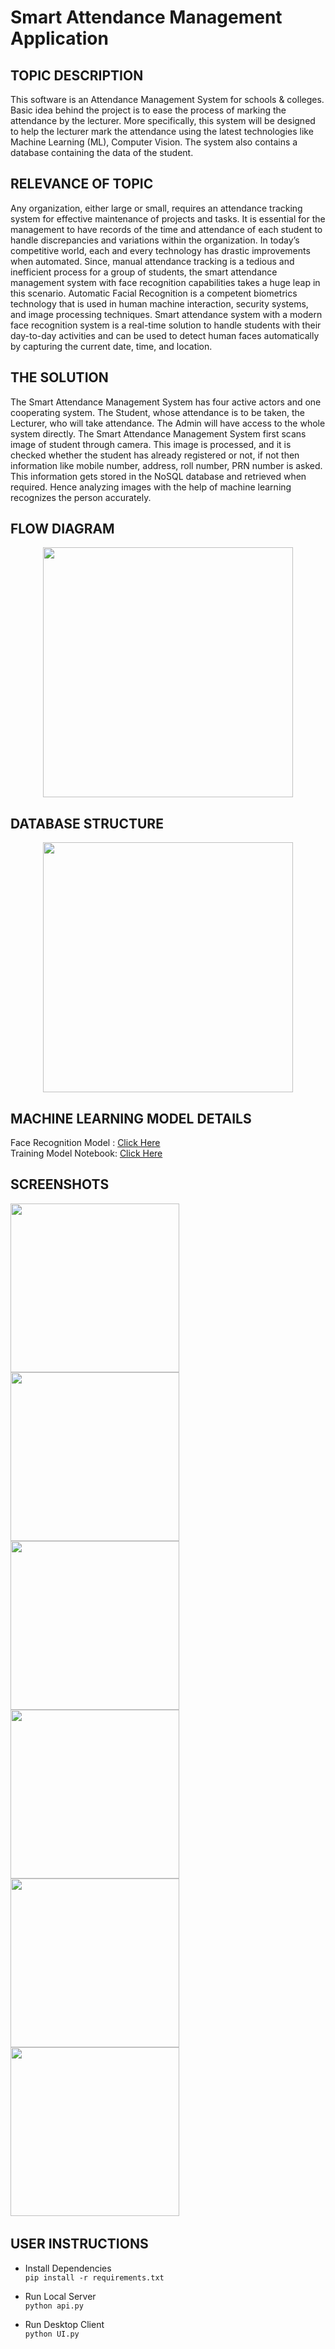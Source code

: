 # Smart Attendance Management Application

## TOPIC DESCRIPTION
This software is an Attendance Management System for schools & colleges. Basic idea behind the project is to ease the process of marking the attendance by the lecturer. 
More specifically, this system will be designed to help the lecturer mark the attendance using the latest technologies like Machine Learning (ML), Computer Vision. The system      also contains a database containing the data of the student.

## RELEVANCE OF TOPIC
Any organization, either large or small, requires an attendance tracking system for effective maintenance of projects and tasks. It is essential for the management to have records of the time and attendance of each student to handle discrepancies and variations within the organization. In today’s competitive world, each and every technology has drastic improvements when automated. Since, manual attendance tracking is a tedious and inefficient process for a group of students, the smart attendance management system with face recognition capabilities takes a huge leap in this scenario.
Automatic Facial Recognition is a competent biometrics technology that is used in human machine interaction, security systems, and image processing techniques. Smart attendance system with a modern face recognition system is a real-time solution to handle students with their day-to-day activities and can be used to detect human faces automatically by capturing the current date, time, and location.

## THE SOLUTION
The Smart Attendance Management System has four active actors and one cooperating system. The Student, whose attendance is to be taken, the Lecturer, who will take attendance. The Admin will have access to the whole system directly.
The Smart Attendance Management System first scans image of student through camera. This image is processed, and it is checked whether the student has already registered or not, if not then information like mobile number, address, roll number, PRN number is asked. This information gets stored in the NoSQL database and retrieved when required. Hence analyzing images with the help of machine learning recognizes the person accurately.

## FLOW DIAGRAM

<p align="center">
<img src="https://github.com/pranav1152/Smart-Attendence-Management-Application/blob/main/images/Flow%20Diagram.jpg" height="400">
</p>

## DATABASE STRUCTURE
<p align="center">
<img src="https://github.com/pranav1152/Smart-Attendence-Management-Application/blob/main/images/DatabaseStructure.png" height="400">
</p>

## MACHINE LEARNING MODEL DETAILS
Face Recognition Model : [Click Here](https://drive.google.com/file/d/1dPwpf5bUtXVo-7EoECvme3nxRd18OfWr/view?usp=sharing) <br/>
Training Model Notebook: [Click Here](https://www.kaggle.com/pranav918/face-model)

## SCREENSHOTS
<img src="https://github.com/pranav1152/Smart-Attendence-Management-Application/blob/main/images/login_dark.jpg" height="270">   <img src="https://github.com/pranav1152/Smart-Attendence-Management-Application/blob/main/images/login_light.jpg" height="270">   <img src="https://github.com/pranav1152/Smart-Attendence-Management-Application/blob/main/images/signup_dark.jpg" height="270">    <img src="https://github.com/pranav1152/Smart-Attendence-Management-Application/blob/main/images/signup_light.jpg" height="270">  <img src="https://github.com/pranav1152/Smart-Attendence-Management-Application/blob/main/images/a_dark.jpg" height="270">  <img src="https://github.com/pranav1152/Smart-Attendence-Management-Application/blob/main/images/a_light.jpg" height="270"> &nbsp;

## USER INSTRUCTIONS
* Install Dependencies  
    `pip install -r requirements.txt` 
    
* Run Local Server  
    `python api.py`
    
* Run Desktop Client  
    `python UI.py`
